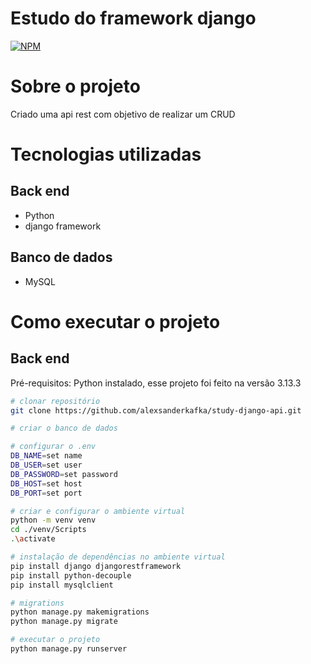 # Estudo do framework django
[![NPM](https://img.shields.io/npm/l/react)](https://github.com/alexsanderkafka/study-django-api/blob/main/LICENSE) 

# Sobre o projeto
Criado uma api rest com objetivo de realizar um CRUD

# Tecnologias utilizadas
## Back end
- Python
- django framework

## Banco de dados
- MySQL

# Como executar o projeto

## Back end
Pré-requisitos: Python instalado, esse projeto foi feito na versão 3.13.3

```bash
# clonar repositório
git clone https://github.com/alexsanderkafka/study-django-api.git

# criar o banco de dados

# configurar o .env
DB_NAME=set name
DB_USER=set user
DB_PASSWORD=set password
DB_HOST=set host
DB_PORT=set port

# criar e configurar o ambiente virtual
python -m venv venv
cd ./venv/Scripts
.\activate

# instalação de dependências no ambiente virtual
pip install django djangorestframework
pip install python-decouple
pip install mysqlclient

# migrations
python manage.py makemigrations
python manage.py migrate

# executar o projeto
python manage.py runserver
```
